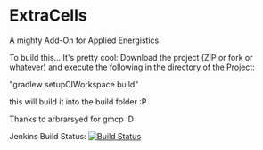 ExtraCells
==========

A mighty Add-On for Applied Energistics

To build this... It's pretty cool:
Download the project (ZIP or fork or whatever) and execute the following in the directory of the Project:

"gradlew setupCIWorkspace build"

this will build it into the build folder :P 

Thanks to arbrarsyed for gmcp :D

Jenkins Build Status:
[![Build Status](http://themattabase.com:9090/job/ExtraCells/badge/icon)](http://themattabase.com:9090/job/ExtraCells/)